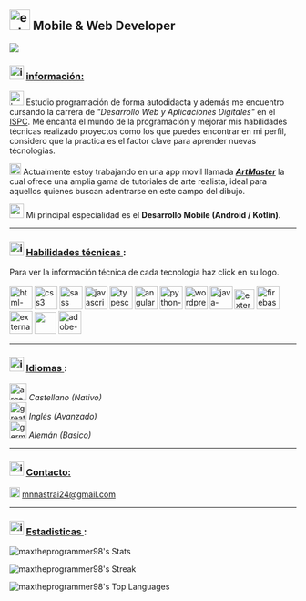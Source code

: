 ## <img width="36" height="36" src="https://img.icons8.com/external-beshi-flat-kerismaker/36/external-Developer-coding-and-programing-beshi-flat-kerismaker.png" alt="external-Developer-coding-and-programing-beshi-flat-kerismaker"/> Mobile & Web Developer

<img src="https://3.bp.blogspot.com/-VK7SWENlAgw/XzqwX8KkKCI/AAAAAAAAPgA/9ELJaDt6PwovSP4K6nLYt6FHOi0mtF0fwCLcBGAsYHQ/s1600/0_MmLuzoPIQi4nVdrR.png"/>

### <img width="25" height="25" src="https://img.icons8.com/fluency/30/info.png" alt="info"/> <ins>información:</ins> <br>
<img width="25" height="25" src="https://img.icons8.com/color/48/books.png" alt="books"/> Estudio programación de forma autodidacta y además me encuentro cursando la carrera de *"Desarrollo Web y Aplicaciones Digitales"* en el [ISPC](https://www.ispc.edu.ar).
 Me encanta el mundo de la programación y mejorar mis habilidades técnicas realizado proyectos como los que puedes encontrar en mi perfil, considero que la practica es el factor clave para aprender nuevas técnologias.
 
<img width="20" height="20" src="https://img.icons8.com/fluency/48/source-code.png" alt="source-code"/> Actualmente estoy trabajando en una app movil llamada [***ArtMaster***](https://github.com/maxtheprogrammer98/ArtMaster) la cual ofrece una amplia gama de tutoriales de arte realista, ideal para aquellos quienes buscan adentrarse en este campo del dibujo.

<img width="25" height="25" src="https://img.icons8.com/fluency/48/android.png" alt="android"/> Mi principal especialidad es el **Desarrollo Mobile (Android / Kotlin)**.

<hr>

### <img width="25" height="25" src="https://img.icons8.com/fluency/30/info.png" alt="info"/> <ins> Habilidades técnicas </ins>:

Para ver la información técnica de cada tecnologia haz click en su logo.
<br><br>
[<img width="40" height="40" src="https://img.icons8.com/color/48/html-5--v1.png" alt="html-5--v1"/>](https://en.wikipedia.org/wiki/HTML)
[<img width="40" height="40" src="https://img.icons8.com/color/48/css3.png" alt="css3"/>](https://en.wikipedia.org/wiki/CSS)
[<img width="40" height="40" src="https://img.icons8.com/color/100/sass.png" alt="sass"/>](https://en.wikipedia.org/wiki/Sass_(style_sheet_language))
[<img width="40" height="40" src="https://img.icons8.com/color/48/javascript--v1.png" alt="javascript--v1"/>](https://en.wikipedia.org/wiki/JavaScript)
[<img width="40" height="40" src="https://img.icons8.com/fluency/48/typescript--v2.png" alt="typescript--v2"/>](https://en.wikipedia.org/wiki/TypeScript)
[<img width="40" height="40" src="https://img.icons8.com/color/48/angularjs.png" alt="angularjs"/>](https://es.wikipedia.org/wiki/Angular_(framework))
[<img width="40" height="40" src="https://img.icons8.com/color/48/python--v1.png" alt="python--v1"/>](https://en.wikipedia.org/wiki/Python_(programming_language))
[<img width="40" height="40" src="https://img.icons8.com/3d-fluency/94/wordpress.png" alt="wordpress"/>](https://en.wikipedia.org/wiki/WordPress)
[<img width="40" height="40" src="https://img.icons8.com/fluency/48/java-coffee-cup-logo.png" alt="java-coffee-cup-logo"/>](https://en.wikipedia.org/wiki/Java_(programming_language))
[<img width="35" height="35" src="https://img.icons8.com/external-tal-revivo-shadow-tal-revivo/24/external-kotlin-a-cross-platform-statically-typed-general-purpose-programming-language-with-type-inference-logo-shadow-tal-revivo.png" alt="external-kotlin-a-cross-platform-statically-typed-general-purpose-programming-language-with-type-inference-logo-shadow-tal-revivo"/>](https://en.wikipedia.org/wiki/Kotlin_(programming_language))
[<img width="40" height="40" src="https://img.icons8.com/color/48/firebase.png" alt="firebase"/>](https://en.wikipedia.org/wiki/Firebase#:~:text=Firebase%2C%20Inc.%20is%20a%20set,%2C%20PHP%2C%20and%20C%2B%2B.)
[<img width="40" height="40" src="https://img.icons8.com/external-soft-fill-juicy-fish/60/external-sql-coding-and-development-soft-fill-soft-fill-juicy-fish.png" alt="external-sql-coding-and-development-soft-fill-soft-fill-juicy-fish"/>](https://en.wikipedia.org/wiki/SQL)
[<img width="38" height="38" src="https://github.com/maxtheprogrammer98/maxtheprogrammer98/assets/72700320/ed8541c8-b5a7-4c3a-8144-4bc26e4a309f"/>](https://penpot.app)
[<img width="40" height="40" src="https://img.icons8.com/color/48/adobe-photoshop--v1.png" alt="adobe-photoshop--v1"/>](https://en.wikipedia.org/wiki/Adobe_Photoshop)

<hr>

### <img width="25" height="25" src="https://img.icons8.com/fluency/30/info.png" alt="info"/> <ins> Idiomas </ins>:
<img width="30" height="30" src="https://img.icons8.com/color/48/argentina-circular.png" alt="argentina-circular"/> *Castellano (Nativo)* <br>
<img width="30" height="30" src="https://img.icons8.com/fluency/48/great-britain-circular.png" alt="great-britain-circular"/> *Inglés (Avanzado)* <br>
<img width="30" height="30" src="https://img.icons8.com/color/48/germany-circular.png" alt="germany-circular"/> *Alemán (Basico)* <br>
<hr>

### <img width="25" height="25" src="https://img.icons8.com/fluency/30/info.png" alt="info"/> <ins> Contacto: </ins> <br>
<img width="18" height="18" src="https://img.icons8.com/office/16/new-post.png" alt="new-post"/> mnnastrai24@gmail.com

<hr>

### <img width="25" height="25" src="https://img.icons8.com/fluency/30/info.png" alt="info"/> <ins> Estadisticas </ins>: <br>

![maxtheprogrammer98's Stats](https://github-readme-stats.vercel.app/api?username=maxtheprogrammer98&theme=prussian&show_icons=true&hide_border=true&count_private=true)

![maxtheprogrammer98's Streak](https://github-readme-streak-stats.herokuapp.com/?user=maxtheprogrammer98&theme=prussian&hide_border=true)

![maxtheprogrammer98's Top Languages](https://github-readme-stats.vercel.app/api/top-langs/?username=maxtheprogrammer98&theme=prussian&show_icons=true&hide_border=true&layout=compact)
